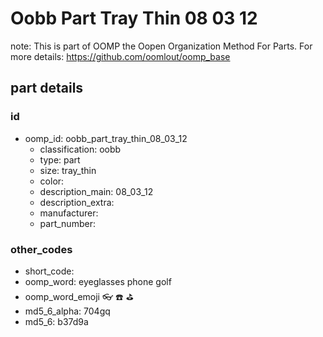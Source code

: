 # Oobb Part Tray Thin 08 03 12  

note: This is part of OOMP the Oopen Organization Method For Parts. For more details: https://github.com/oomlout/oomp_base

##  part details





### id
* oomp_id: oobb_part_tray_thin_08_03_12
  * classification: oobb
  * type: part
  * size: tray_thin
  * color: 
  * description_main: 08_03_12
  * description_extra: 
  * manufacturer: 
  * part_number: 

### other_codes
* short_code: 
* oomp_word: eyeglasses phone golf
* oomp_word_emoji :eyeglasses: :phone: :golf:
* md5_6_alpha: 704gq
* md5_6: b37d9a
